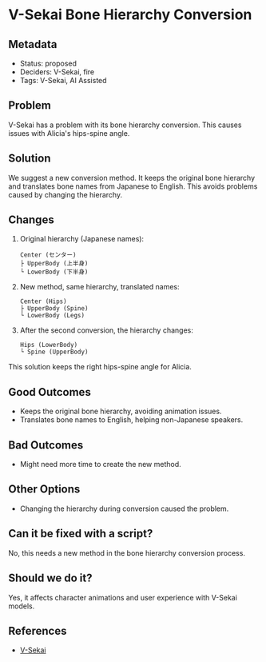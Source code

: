 # V-Sekai Bone Hierarchy Conversion
## Metadata

- Status: proposed <!-- draft | proposed | rejected | accepted | deprecated | superseded by -->
- Deciders: V-Sekai, fire
- Tags: V-Sekai, AI Assisted

## Problem

V-Sekai has a problem with its bone hierarchy conversion. This causes issues with Alicia's hips-spine angle.

## Solution

We suggest a new conversion method. It keeps the original bone hierarchy and translates bone names from Japanese to English. This avoids problems caused by changing the hierarchy.

## Changes

1. Original hierarchy (Japanese names):
   ```
   Center (センター)
   ├ UpperBody (上半身)
   └ LowerBody (下半身)
   ```

2. New method, same hierarchy, translated names:
   ```
   Center (Hips)
   ├ UpperBody (Spine)
   └ LowerBody (Legs)
   ```

3. After the second conversion, the hierarchy changes:
   ```
   Hips (LowerBody)
   └ Spine (UpperBody)
   ```

This solution keeps the right hips-spine angle for Alicia.

## Good Outcomes

- Keeps the original bone hierarchy, avoiding animation issues.
- Translates bone names to English, helping non-Japanese speakers.

## Bad Outcomes

- Might need more time to create the new method.

## Other Options

- Changing the hierarchy during conversion caused the problem.

## Can it be fixed with a script?

No, this needs a new method in the bone hierarchy conversion process.

## Should we do it?

Yes, it affects character animations and user experience with V-Sekai models.

## References

- [V-Sekai](https://v-sekai.org/)